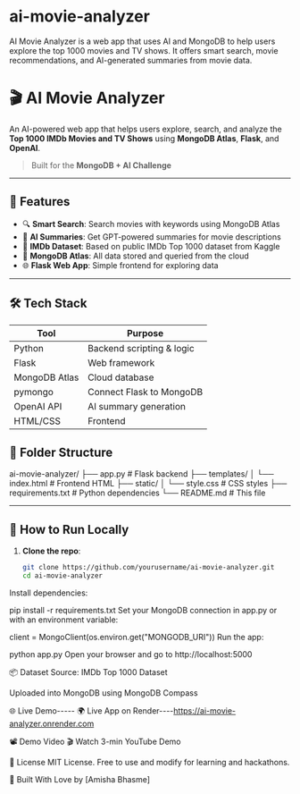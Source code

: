 # ai-movie-analyzer
AI Movie Analyzer is a web app that uses AI and MongoDB to help users explore the top 1000 movies and TV shows. It offers smart search, movie recommendations, and AI-generated summaries from movie data.
# 🎬 AI Movie Analyzer

An AI-powered web app that helps users explore, search, and analyze the **Top 1000 IMDb Movies and TV Shows** using **MongoDB Atlas**, **Flask**, and **OpenAI**.

> Built for the **MongoDB + AI Challenge**

---

## 🌟 Features

- 🔍 **Smart Search**: Search movies with keywords using MongoDB Atlas
- 🧠 **AI Summaries**: Get GPT-powered summaries for movie descriptions
- 🎥 **IMDb Dataset**: Based on public IMDb Top 1000 dataset from Kaggle
- 💾 **MongoDB Atlas**: All data stored and queried from the cloud
- 🌐 **Flask Web App**: Simple frontend for exploring data

---

## 🛠 Tech Stack

| Tool         | Purpose                          |
|--------------|----------------------------------|
| Python       | Backend scripting & logic        |
| Flask        | Web framework                    |
| MongoDB Atlas| Cloud database                   |
| pymongo      | Connect Flask to MongoDB         |
| OpenAI API   | AI summary generation            |
| HTML/CSS     | Frontend                         |



## 📁 Folder Structure

ai-movie-analyzer/
├── app.py # Flask backend
├── templates/
│ └── index.html # Frontend HTML
├── static/
│ └── style.css # CSS styles
├── requirements.txt # Python dependencies
└── README.md # This file



---

## 🚀 How to Run Locally

1. **Clone the repo**:
   ```bash
   git clone https://github.com/yourusername/ai-movie-analyzer.git
   cd ai-movie-analyzer
Install dependencies:


pip install -r requirements.txt
Set your MongoDB connection in app.py or with an environment variable:


client = MongoClient(os.environ.get("MONGODB_URI"))
Run the app:


python app.py
Open your browser and go to http://localhost:5000

📦 Dataset
Source: IMDb Top 1000 Dataset

Uploaded into MongoDB using MongoDB Compass

🌐 Live Demo-----
🌍 Live App on Render----https://ai-movie-analyzer.onrender.com

📽 Demo Video
🎬 Watch 3-min YouTube Demo

📜 License
MIT License. Free to use and modify for learning and hackathons.

🙌 Built With Love by [Amisha Bhasme]



